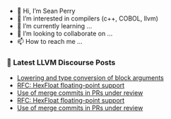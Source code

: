 - 👋 Hi, I’m Sean Perry
- 👀 I’m interested in compilers (c++, COBOL, llvm)
- 🌱 I’m currently learning ...
- 💞️ I’m looking to collaborate on ...
- 📫 How to reach me ...

<!---
s66perry/s66perry is a ✨ special ✨ repository because its `README.md` (this file) appears on your GitHub profile.
You can click the Preview link to take a look at your changes.
--->
### 📕 Latest LLVM Discourse Posts

<!-- DISCOURSE-LLVM:START -->
- [Lowering and type conversion of block arguments](https://discourse.llvm.org/t/lowering-and-type-conversion-of-block-arguments/63570#post_3)
- [RFC: HexFloat floating-point support](https://discourse.llvm.org/t/rfc-hexfloat-floating-point-support/75833#post_16)
- [Use of merge commits in PRs under review](https://discourse.llvm.org/t/use-of-merge-commits-in-prs-under-review/76147#post_11)
- [RFC: HexFloat floating-point support](https://discourse.llvm.org/t/rfc-hexfloat-floating-point-support/75833#post_15)
- [Use of merge commits in PRs under review](https://discourse.llvm.org/t/use-of-merge-commits-in-prs-under-review/76147#post_10)
<!-- DISCOURSE-LLVM:END -->
